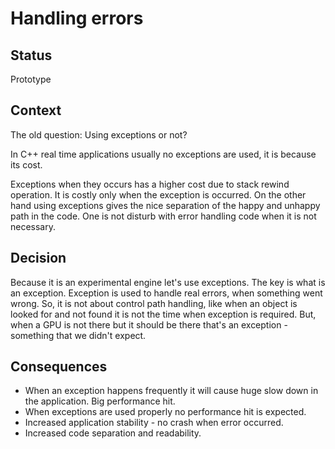 # Handling errors

## Status

Prototype 

## Context

The old question: Using exceptions or not? 

In C++ real time applications usually no exceptions are used, it is because its cost. 

Exceptions when they occurs has a higher cost due to stack rewind operation. It is costly only when the exception is occurred.
On the other hand using exceptions gives the nice separation of the happy and unhappy path in the code. One is not disturb  with error handling code when it is not necessary.

## Decision

Because it is an experimental engine let's use exceptions. The key is what is an exception. Exception is used to handle real errors, when something went wrong. So, it is not about control path handling, like when an object is looked for and not found it is not the time when exception is required. But, when a GPU is not there but it should be there that's an exception - something that we didn't expect.

## Consequences

- When an exception happens frequently it will cause huge slow down in the application. Big performance hit.
- When exceptions are used properly no performance hit is expected. 
- Increased application stability - no crash when error occurred.
- Increased code separation and readability.
